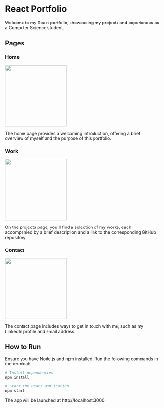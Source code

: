 # React Portfolio

Welcome to my React portfolio, showcasing my projects and experiences as a Computer Science student.

## Pages

### Home
<img src="./images/home.png" width="200">

The home page provides a welcoming introduction, offering a brief overview of myself and the purpose of this portfolio.

### Work
<img src="./images/work.png" width="200">

On the projects page, you'll find a selection of my works, each accompanied by a brief description and a link to the corresponding GitHub repository.

### Contact
<img src="./images/contact.png" width="200">

The contact page includes ways to get in touch with me, such as my LinkedIn profile and email address.

## How to Run

Ensure you have Node.js and npm installed. Run the following commands in the terminal:

```bash
# Install dependencies
npm install

# Start the React application
npm start

```
The app will be launched at http://localhost:3000

